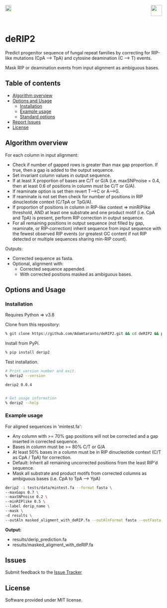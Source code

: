 <a href="https://opensource.org/licenses/MIT">
  <img src="https://img.shields.io/badge/License-MIT-yellow.svg" align="left" height="20"/>
</a> 

<a href="https://gitpod.io/#https://github.com/adamtaranto/deRIP2">
  <img src="https://gitpod.io/button/open-in-gitpod.svg" align="right" height="35"/>
</a> 

<br clear="right"/>
<br clear="left"/>

# deRIP2

Predict progenitor sequence of fungal repeat families by correcting for RIP-like mutations 
(CpA --> TpA) and cytosine deamination (C --> T) events.

Mask RIP or deamination events from input alignment as ambiguous bases.

## Table of contents
- [Algorithm overview](#algorithm-overview)
- [Options and Usage](#options-and-usage)
  - [Installation](#installation)
  - [Example usage](#example-usage)
  - [Standard options](#standard-options)
- [Report Issues](#issues)
- [License](#license)

## Algorithm overview

For each column in input alignment:
  - Check if number of gapped rows is greater than max gap proportion. If true, then a gap is added to the output sequence.
  - Set invariant column values in output sequence.
  - If at least X proportion of bases are C/T or G/A (i.e. maxSNPnoise = 0.4, then at least 0.6 of positions in column must be C/T or G/A).
  - If reaminate option is set then revert T-->C or A-->G.
  - If reaminate is not set then check for number of positions in RIP dinucleotide context (C/TpA or TpG/A).
  - If proportion of positions in column in RIP-like context => minRIPlike threshold, AND at least one substrate and one product motif (i.e. CpA and TpA) is present, perform RIP correction in output sequence.
  - For all remaining positions in output sequence (not filled by gap, reaminate, or RIP-correction) inherit sequence from input sequence with the fewest observed RIP events (or greatest GC content if not RIP detected or multiple sequences sharing min-RIP count).

Outputs:
  - Corrected sequence as fasta.
  - Optional, alignment with: 
    - Corrected sequence appended.
    - With corrected positions masked as ambiguous bases.

  

## Options and Usage

### Installation

Requires Python => v3.8

Clone from this repository:

```bash
% git clone https://github.com/Adamtaranto/deRIP2.git && cd deRIP2 && pip install -e .
```

Install from PyPi.

```bash
% pip install derip2
```

Test installation.

```bash
# Print version number and exit.
% derip2 --version

derip2 0.0.4


# Get usage information
% derip2 --help
```

### Example usage

For aligned sequences in 'mintest.fa':
  - Any column with >= 70% gap positions will not be corrected and a gap inserted in corrected sequence.
  - Bases in column must be >= 80% C/T or G/A 
  - At least 50% bases in a column must be in RIP dinucleotide context (C/T as CpA / TpA) for correction.
  - Default: Inherit all remaining uncorrected positions from the least RIP'd sequence.
  - Mask all substrate and product motifs from corrected columns as ambiguous bases (i.e. CpA to TpA --> YpA)

```bash
derip2 -i tests/data/mintest.fa --format fasta \
--maxGaps 0.7 \
--maxSNPnoise 0.2 \
--minRIPlike 0.5 \
--label derip_name \
--mask \
-d results \
--outAln masked_aligment_with_deRIP.fa --outAlnFormat fasta --outFasta derip_prediction.fa
```

**Output:**  
  - results/derip_prediction.fa
  - results/masked_aligment_with_deRIP.fa


## Issues
Submit feedback to the [Issue Tracker](https://github.com/Adamtaranto/deRIP2/issues)

## License
Software provided under MIT license.